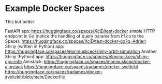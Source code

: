 # Example Docker Spaces


This but better

FastAPI app: https://huggingface.co/spaces/XciD/test-docker
simple HTTP endpoint in Go (notice the handling of query params from hf.co to the Space): https://huggingface.co/spaces/XciD/test-docker-go?q=Adrien
Shiny (written in Python) app: https://huggingface.co/spaces/elonmuskceo/shiny-orbit-simulation
Another Shiny (Python) app: https://huggingface.co/spaces/elonmuskceo/shiny-cpu-info
Aimstack: https://huggingface.co/spaces/elonmuskceo/docker-aimstack
https://huggingface.co/spaces/radames/docker-sveltekit
https://huggingface.co/spaces/radames/docker-sveltekit/blob/main/Dockerfile
